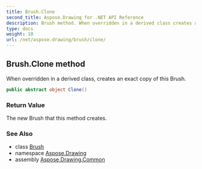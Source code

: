 ```yaml
---
title: Brush.Clone
second_title: Aspose.Drawing for .NET API Reference
description: Brush method. When overridden in a derived class creates an exact copy of this Brush
type: docs
weight: 10
url: /net/aspose.drawing/brush/clone/
---
```

## Brush.Clone method

When overridden in a derived class, creates an exact copy of this Brush.

```csharp
public abstract object Clone()
```

### Return Value

The new Brush that this method creates.

### See Also

* class [Brush](../)
* namespace [Aspose.Drawing](../../brush/)
* assembly [Aspose.Drawing.Common](../../../)


